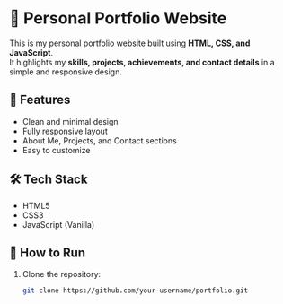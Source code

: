 # 🌟 Personal Portfolio Website

This is my personal portfolio website built using **HTML, CSS, and JavaScript**.  
It highlights my **skills, projects, achievements, and contact details** in a simple and responsive design.

## 🚀 Features
- Clean and minimal design
- Fully responsive layout
- About Me, Projects, and Contact sections
- Easy to customize

## 🛠️ Tech Stack
- HTML5
- CSS3
- JavaScript (Vanilla)

## 📂 How to Run
1. Clone the repository:
   ```bash
   git clone https://github.com/your-username/portfolio.git
